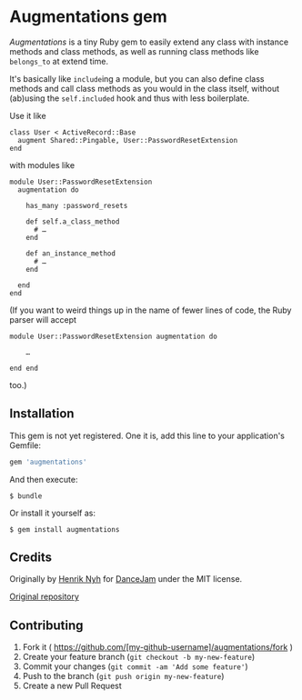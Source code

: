 # Augmentations gem

*Augmentations* is a tiny Ruby gem to easily extend any class with instance methods and class methods, as well as running class methods like `belongs_to` at extend time.

It's basically like `include`ing a module, but you can also define class methods and call class methods as you would in the class itself, without (ab)using the `self.included` hook and thus with less boilerplate.

Use it like

    class User < ActiveRecord::Base
      augment Shared::Pingable, User::PasswordResetExtension
    end

with modules like

    module User::PasswordResetExtension
      augmentation do

        has_many :password_resets

        def self.a_class_method
          # …
        end

        def an_instance_method
          # …
        end

      end
    end

(If you want to weird things up in the name of fewer lines of code, the Ruby parser will accept

    module User::PasswordResetExtension augmentation do

        …

    end end

too.)


## Installation

This gem is not yet registered. One it is, add this line to your application's Gemfile:

```ruby
gem 'augmentations'
```

And then execute:

    $ bundle

Or install it yourself as:

    $ gem install augmentations


## Credits

Originally by [Henrik Nyh](http://henrik.nyh.se/) for [DanceJam](http://dancejam.com) under the MIT license.

[Original repository](https://github.com/henrik/augmentations/)


## Contributing

1. Fork it ( https://github.com/[my-github-username]/augmentations/fork )
2. Create your feature branch (`git checkout -b my-new-feature`)
3. Commit your changes (`git commit -am 'Add some feature'`)
4. Push to the branch (`git push origin my-new-feature`)
5. Create a new Pull Request
